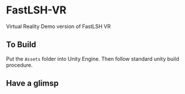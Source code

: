 # FastLSH-VR
Virtual Reality Demo version of FastLSH VR


## To Build
Put the `Assets` folder into Unity Engine. Then follow standard unity build procedure.

## Have a glimsp 




